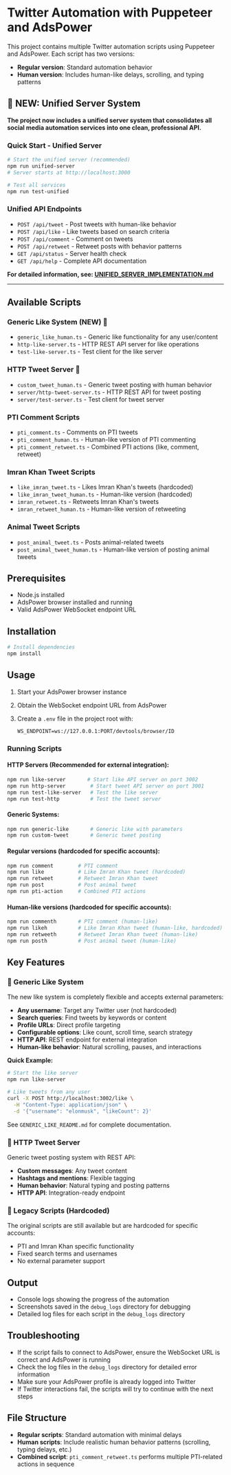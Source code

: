 # Twitter Automation with Puppeteer and AdsPower

This project contains multiple Twitter automation scripts using Puppeteer and AdsPower. Each script has two versions:
- **Regular version**: Standard automation behavior
- **Human version**: Includes human-like delays, scrolling, and typing patterns

## 🚀 NEW: Unified Server System

**The project now includes a unified server system that consolidates all social media automation services into one clean, professional API.**

### Quick Start - Unified Server
```bash
# Start the unified server (recommended)
npm run unified-server
# Server starts at http://localhost:3000

# Test all services
npm run test-unified
```

### Unified API Endpoints
- `POST /api/tweet` - Post tweets with human-like behavior
- `POST /api/like` - Like tweets based on search criteria  
- `POST /api/comment` - Comment on tweets
- `POST /api/retweet` - Retweet posts with behavior patterns
- `GET /api/status` - Server health check
- `GET /api/help` - Complete API documentation

**For detailed information, see: [UNIFIED_SERVER_IMPLEMENTATION.md](./UNIFIED_SERVER_IMPLEMENTATION.md)**

---

## Available Scripts

### Generic Like System (NEW) 🎯
- `generic_like_human.ts` - Generic like functionality for any user/content
- `http-like-server.ts` - HTTP REST API server for like operations
- `test-like-server.ts` - Test client for the like server

### HTTP Tweet Server 📡
- `custom_tweet_human.ts` - Generic tweet posting with human behavior
- `server/http-tweet-server.ts` - HTTP REST API for tweet posting
- `server/test-server.ts` - Test client for tweet server

### PTI Comment Scripts
- `pti_comment.ts` - Comments on PTI tweets
- `pti_comment_human.ts` - Human-like version of PTI commenting
- `pti_comment_retweet.ts` - Combined PTI actions (like, comment, retweet)

### Imran Khan Tweet Scripts  
- `like_imran_tweet.ts` - Likes Imran Khan's tweets (hardcoded)
- `like_imran_tweet_human.ts` - Human-like version (hardcoded)
- `imran_retweet.ts` - Retweets Imran Khan's tweets
- `imran_retweet_human.ts` - Human-like version of retweeting

### Animal Tweet Scripts
- `post_animal_tweet.ts` - Posts animal-related tweets
- `post_animal_tweet_human.ts` - Human-like version of posting animal tweets

## Prerequisites

- Node.js installed
- AdsPower browser installed and running
- Valid AdsPower WebSocket endpoint URL

## Installation

```bash
# Install dependencies
npm install
```

## Usage

1. Start your AdsPower browser instance
2. Obtain the WebSocket endpoint URL from AdsPower
3. Create a `.env` file in the project root with:
   
   ```
   WS_ENDPOINT=ws://127.0.0.1:PORT/devtools/browser/ID
   ```

### Running Scripts

#### HTTP Servers (Recommended for external integration):
```bash
npm run like-server       # Start like API server on port 3002
npm run http-server        # Start tweet API server on port 3001
npm run test-like-server   # Test the like server
npm run test-http          # Test the tweet server
```

#### Generic Systems:
```bash
npm run generic-like       # Generic like with parameters
npm run custom-tweet       # Generic tweet posting
```

#### Regular versions (hardcoded for specific accounts):
```bash
npm run comment        # PTI comment
npm run like           # Like Imran Khan tweet (hardcoded)
npm run retweet        # Retweet Imran Khan tweet  
npm run post           # Post animal tweet
npm run pti-action     # Combined PTI actions
```

#### Human-like versions (hardcoded for specific accounts):
```bash
npm run commenth       # PTI comment (human-like)
npm run likeh          # Like Imran Khan tweet (human-like, hardcoded)
npm run retweeth       # Retweet Imran Khan tweet (human-like)
npm run posth          # Post animal tweet (human-like)
```

## Key Features

### 🎯 Generic Like System
The new like system is completely flexible and accepts external parameters:
- **Any username**: Target any Twitter user (not hardcoded)
- **Search queries**: Find tweets by keywords or content
- **Profile URLs**: Direct profile targeting
- **Configurable options**: Like count, scroll time, search strategy
- **HTTP API**: REST endpoint for external integration
- **Human-like behavior**: Natural scrolling, pauses, and interactions

**Quick Example:**
```bash
# Start the like server
npm run like-server

# Like tweets from any user
curl -X POST http://localhost:3002/like \
  -H "Content-Type: application/json" \
  -d '{"username": "elonmusk", "likeCount": 2}'
```

See `GENERIC_LIKE_README.md` for complete documentation.

### 📡 HTTP Tweet Server
Generic tweet posting system with REST API:
- **Custom messages**: Any tweet content
- **Hashtags and mentions**: Flexible tagging
- **Human behavior**: Natural typing and posting patterns
- **HTTP API**: Integration-ready endpoint

### 🔄 Legacy Scripts (Hardcoded)
The original scripts are still available but are hardcoded for specific accounts:
- PTI and Imran Khan specific functionality
- Fixed search terms and usernames
- No external parameter support

## Output

- Console logs showing the progress of the automation
- Screenshots saved in the `debug_logs` directory for debugging
- Detailed log files for each script in the `debug_logs` directory

## Troubleshooting

- If the script fails to connect to AdsPower, ensure the WebSocket URL is correct and AdsPower is running
- Check the log files in the `debug_logs` directory for detailed error information
- Make sure your AdsPower profile is already logged into Twitter
- If Twitter interactions fail, the scripts will try to continue with the next steps

## File Structure

- **Regular scripts**: Standard automation with minimal delays
- **Human scripts**: Include realistic human behavior patterns (scrolling, typing delays, etc.)
- **Combined script**: `pti_comment_retweet.ts` performs multiple PTI-related actions in sequence
